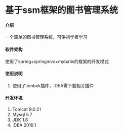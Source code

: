 # 基于ssm框架的图书管理系统

#### 介绍
一个简单的图书管理系统，可供初学者学习

#### 软件架构
使用了spring+springmvc+mybatis的框架的开发模式


#### 使用说明

1.  使用了lombok插件，IDEA需下载相关插件

#### 开发环境

1.  Tomcat 9.0.21
2.  Mysql 5.7
3.  JDK 1.8
4.  IDEA 2019.1

